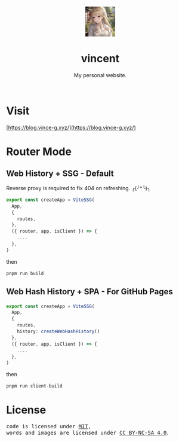 <p align="center">
    <img src="./.github/avatar.png" style="height: 80px;"/>
</p>

<h1 align="center">vincent</h1>

<p align="center">My personal website.</p>

<br>

# Visit
[https://blog.vince-g.xyz/](https://blog.vince-g.xyz/)

# Router Mode

## Web History + SSG - Default
Reverse proxy is required to fix 404 on refreshing. ╭(╯^╰)╮

```typescript
export const createApp = ViteSSG(
  App,
  {
    routes,
  },
  ({ router, app, isClient }) => {
    ....
  },
)
```

then

```shell
pnpm run build
```

## Web Hash History + SPA - For GitHub Pages
```typescript
export const createApp = ViteSSG(
  App,
  {
    routes,
    history: createWebHashHistory()
  },
  ({ router, app, isClient }) => {
    ....
  },
)
```

then

```shell
pnpm run client-build
```


# License
<samp>code is licensed under <a href='./LICENSE'>MIT</a>,<br> words and images are licensed under <a href='https://creativecommons.org/licenses/by-nc-sa/4.0/'>CC BY-NC-SA 4.0</a></samp>.